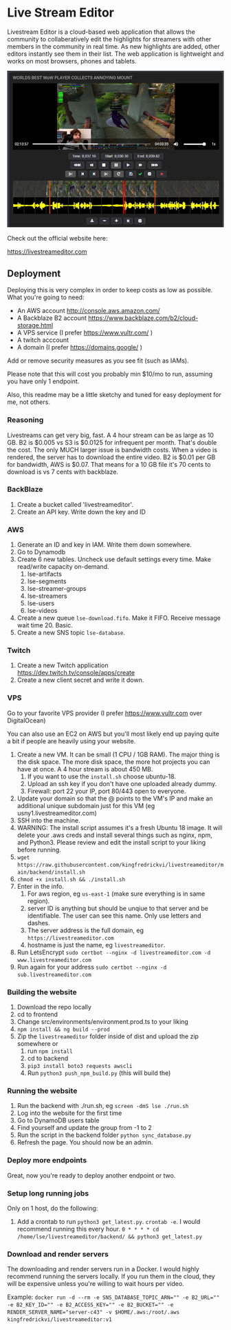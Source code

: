 
# Live Stream Editor

Livestream Editor is a cloud-based web application that allows the community to collaberatively edit the highlights for streamers with other members in the community in real time. As new highlights are added, other editors instantly see them in their list. The web application is lightweight and works on most browsers, phones and tablets.

![Overview Image](https://github.com/kingfredrickvi/livestreameditor/blob/main/backend/static_images/home1.jpg)

Check out the official website here:

https://livestreameditor.com

## Deployment

Deploying this is very complex in order to keep costs as low as possible. What you're going to need:

* An AWS account http://console.aws.amazon.com/
* A Backblaze B2 account https://www.backblaze.com/b2/cloud-storage.html
* A VPS service (I prefer https://www.vultr.com/ )
* A twitch acccount
* A domain (I prefer https://domains.google/ )

Add or remove security measures as you see fit (such as IAMs).

Please note that this will cost you probably min $10/mo to run, assuming you have only 1 endpoint.

Also, this readme may be a little sketchy and tuned for easy deployment for me, not others.

### Reasoning

Livestreams can get very big, fast. A 4 hour stream can be as large as 10 GB. B2 is $0.005 vs S3 is $0.0125 for infrequent per month. That's double the cost. The only MUCH larger issue is bandwidth costs. When a video is rendered, the server has to download the entire video. B2 is $0.01 per GB for bandwidth, AWS is $0.07. That means for a 10 GB file it's 70 cents to download is vs 7 cents with backblaze.

### BackBlaze

1. Create a bucket called 'livestreameditor'. 
1. Create an API key. Write down the key and ID

### AWS

1. Generate an ID and key in IAM. Write them down somewhere.
1. Go to Dynamodb
1. Create 6 new tables. Uncheck use default settings every time. Make read/write capacity on-demand.
    1. lse-artifacts
    1. lse-segments
    1. lse-streamer-groups
    1. lse-streamers
    1. lse-users
    1. lse-videos
1. Create a new queue `lse-download.fifo`. Make it FIFO. Receive message wait time 20. Basic. 
1. Create a new SNS topic `lse-database`.

### Twitch

1. Create a new Twitch application https://dev.twitch.tv/console/apps/create
1. Create a new client secret and write it down.

### VPS

Go to your favorite VPS provider (I prefer https://www.vultr.com over DigitalOcean)

You can also use an EC2 on AWS but you'll most likely end up paying quite a bit if people are heavily using your website.

1. Create a new VM. It can be small (1 CPU / 1GB RAM). The major thing is the disk space. The more disk space, the more hot projects you can have at once. A 4 hour stream is about 450 MB. 
    1. If you want to use the `install.sh` choose ubuntu-18. 
    1. Upload an ssh key if you don't have one uploaded already dummy.
    1. Firewall: port 22 your IP, port 80/443 open to everyone.
1. Update your domain so that the @ points to the VM's IP and make an additional unique subdomain just for this VM (eg usny1.livestreameditor.com)
1. SSH into the machine.
1. WARNING: The install script assumes it's a fresh Ubuntu 18 image. It will delete your .aws creds and install several things such as nginx, npm, and Python3. Please review and edit the install script to your liking before running.
1. `wget https://raw.githubusercontent.com/kingfredrickvi/livestreameditor/main/backend/install.sh`
1. `chmod +x install.sh && ./install.sh`
1. Enter in the info.
    1. For aws region, eg `us-east-1` (make sure everything is in same region).
    1. server ID is anything but should be unqiue to that server and be identifiable. The user can see this name. Only use letters and dashes.
    1. The server address is the full domain, eg `https://livestreameditor.com`
    1. hostname is just the name, eg `livestreameditor`.
1. Run LetsEncrypt `sudo certbot --nginx -d livestreameditor.com -d www.livestreameditor.com`
1. Run again for your address `sudo certbot --nginx -d sub.livestreameditor.com`

### Building the website

1. Download the repo locally
1. cd to frontend
1. Change src/environments/environment.prod.ts to your liking
1. `npm install && ng build --prod`
1. Zip the `livestreameditor` folder inside of dist and upload the zip somewhere or
    1. run `npm install`
    1. cd to backend
    1. `pip3 install boto3 requests awscli`
    1. Run `python3 push_npm_build.py` (this will build the)

### Running the website

1. Run the backend with ./run.sh, eg `screen -dmS lse ./run.sh`
1. Log into the website for the first time
1. Go to DynamoDB users table
1. Find yourself and update the group from -1 to 2
1. Run the script in the backend folder `python sync_database.py`
1. Refresh the page. You should now be an admin.

### Deploy more endpoints

Great, now you're ready to deploy another endpoint or two. 

### Setup long running jobs

Only on 1 host, do the following:
1. Add a crontab to run `python3 get_latest.py`. `crontab -e`. I would recommend running this every hour. `0 * * * * cd /home/lse/livestreameditor/backend/ && python3 get_latest.py`

### Download and render servers

The downloading and render servers run in a Docker. I would highly recommend running the servers locally. If you run them in the cloud, they will be expensive unless you're willing to wait hours per video.

Example: `docker run -d --rm -e SNS_DATABASE_TOPIC_ARN="" -e B2_URL="" -e B2_KEY_ID="" -e B2_ACCESS_KEY="" -e B2_BUCKET="" -e RENDER_SERVER_NAME="server-c43" -v $HOME/.aws:/root/.aws kingfredrickvi/livestreameditor:v1`
